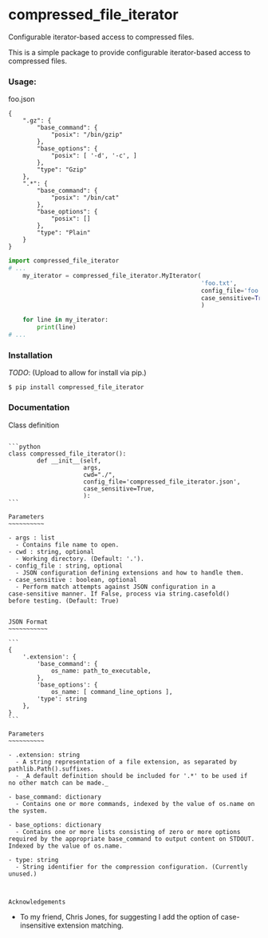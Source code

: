 # compressed_file_iterator
Configurable iterator-based access to compressed files.

This is a simple package to provide configurable iterator-based access to compressed files.

### Usage:
foo.json
```
{
    ".gz": {
        "base_command": {
            "posix": "/bin/gzip"
        },
        "base_options": {
            "posix": [ '-d', '-c', ]
        },
        "type": "Gzip"
    },
    ".*": {
        "base_command": {
            "posix": "/bin/cat"
        },
        "base_options": {
            "posix": []
        },
        "type": "Plain"
    }
}
```

```py
import compressed_file_iterator
# ...
    my_iterator = compressed_file_iterator.MyIterator(
                                                      'foo.txt',
                                                      config_file='foo.json',
                                                      case_sensitive=True,
                                                      )

    for line in my_iterator:
        print(line)
# ...
```

### Installation

_TODO_: (Upload to allow for install via pip.)

```
$ pip install compressed_file_iterator
```

### Documentation
Class definition
~~~~~~~~~~~~~~~~

```python
class compressed_file_iterator():
        def __init__(self, 
                     args, 
                     cwd="./",
                     config_file='compressed_file_iterator.json',
                     case_sensitive=True,
                     ):
```

Parameters
~~~~~~~~~~

- args : list
  - Contains file name to open.
- cwd : string, optional
  - Working directory. (Default: '.').
- config_file : string, optional
  - JSON configuration defining extensions and how to handle them.
- case_sensitive : boolean, optional
  - Perform match attempts against JSON configuration in a 
case-sensitive manner. If False, process via string.casefold() 
before testing. (Default: True)


JSON Format
~~~~~~~~~~~

```
{
    '.extension': {
        'base_command': {
            os_name: path_to_executable,
        },
        'base_options': {
            os_name: [ command_line_options ],
        'type': string
    },
}
```

Parameters
~~~~~~~~~~

- .extension: string
  - A string representation of a file extension, as separated by pathlib.Path().suffixes.
  - _A default definition should be included for '.*' to be used if 
no other match can be made._

- base_command: dictionary
  - Contains one or more commands, indexed by the value of os.name on the system.

- base_options: dictionary
  - Contains one or more lists consisting of zero or more options 
required by the appropriate base_command to output content on STDOUT.
Indexed by the value of os.name.

- type: string
  - String identifier for the compression configuration. (Currently unused.)



Acknowledgements
~~~~~~~~~~~~~~~~

- To my friend, Chris Jones, for suggesting I add the option of case-insensitive extension matching.



